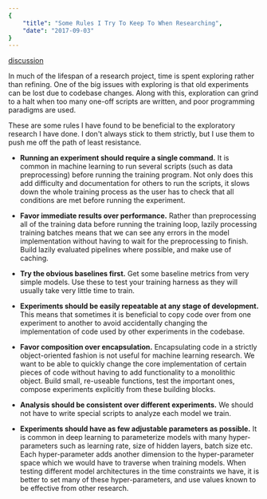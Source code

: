```yaml
---
{
    "title": "Some Rules I Try To Keep To When Researching",
    "date": "2017-09-03"
}
---
```


[discussion](https://www.reddit.com/r/MachineLearning/comments/6xtu0i/d_some_rules_i_try_to_keep_to_when_researching/)

In much of the lifespan of a research project, time is spent exploring rather than refining. One of the big issues with exploring is that old experiments can be lost due to codebase changes. Along with this, exploration can grind to a halt when too many one-off scripts are written, and poor programming paradigms are used.

These are some rules I have found to be beneficial to the exploratory research I have done. I don't always stick to them strictly, but I use them to push me off the path of least resistance.

* **Running an experiment should require a single command.** It is common in machine learning to run several scripts (such as data preprocessing) before running the training program. Not only does this add difficulty and documentation for others to run the scripts, it slows down the whole training process as the user has to check that all conditions are met before running the experiment.

* **Favor immediate results over performance.** Rather than preprocessing all of the training data before running the training loop, lazily processing training batches means that we can see any errors in the model implementation without having to wait for the preprocessing to finish. Build lazily evaluated pipelines where possible, and make use of caching.

* **Try the obvious baselines first.** Get some baseline metrics from very simple models. Use these to test your training harness as they will usually take very little time to train.

* **Experiments should be easily repeatable at any stage of development.** This means that sometimes it is beneficial to copy code over from one experiment to another to avoid accidentally changing the implementation of code used by other experiments in the codebase.

* **Favor composition over encapsulation.** Encapsulating code in a strictly object-oriented fashion is not useful for machine learning research. We want to be able to quickly change the core implementation of certain pieces of code without having to add functionality to a monolithic object. Build small, re-useable functions, test the important ones, compose experiments explicitly from these building blocks.

* **Analysis should be consistent over different experiments.** We should not have to write special scripts to analyze each model we train.

* **Experiments should have as few adjustable parameters as possible.** It is common in deep learning to parameterize models with many hyper-parameters such as learning rate, size of hidden layers, batch size etc. Each hyper-parameter adds another dimension to the hyper-parameter space which we would have to traverse when training models. When testing different model architectures in the time constraints we have, it is better to set many of these hyper-parameters, and use values known to be effective from other research.
